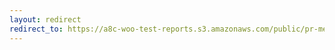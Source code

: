 ```yaml
---
layout: redirect
redirect_to: https://a8c-woo-test-reports.s3.amazonaws.com/public/pr-merge/45884/api/index.html
---
```

